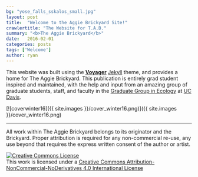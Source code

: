 ```yaml
---
bg: "yose_falls_sskalos_small.jpg"
layout: post
title:  "Welcome to the Aggie Brickyard Site!"
crawlertitle: "The Website for T.A.B."
summary: "<b>The Aggie Brickyard</b>"
date:   2016-02-01
categories: posts
tags: ['Welcome']
author: ryan
---
```


This website was built using the **[Voyager](http://redvi.github.io/voyager)** [Jekyll](https://jekyllrb.com/) theme, and provides a home for The Aggie Brickyard. This publication is entirely grad student inspired and maintained, with the help and input from an amazing group of graduate students, staff, and faculty in the [Graduate Group in Ecology](http://ecology.ucdavis.edu/) at [UC Davis](https://www.ucdavis.edu/).

[![coverwinter16]({{ site.images }}/cover_winter16.png)]({{ site.images }}/cover_winter16.png)

----

All work within The Aggie Brickyard belongs to its originator and the Brickyard. Proper attribution is required for any non-commercial re-use, any use beyond that requires the express written consent of the author or artist.

<a rel="license" href="http://creativecommons.org/licenses/by-nc-nd/4.0/"><img alt="Creative Commons License" style="border-width:0" src="https://i.creativecommons.org/l/by-nc-nd/4.0/88x31.png" /></a><br />This <span xmlns:dct="http://purl.org/dc/terms/" href="http://purl.org/dc/dcmitype/Text" rel="dct:type">work</span> is licensed under a <a rel="license" href="http://creativecommons.org/licenses/by-nc-nd/4.0/">Creative Commons Attribution-NonCommercial-NoDerivatives 4.0 International License</a>
